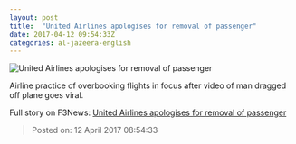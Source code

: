 ```yaml
---
layout: post
title:  "United Airlines apologises for removal of passenger"
date: 2017-04-12 09:54:33Z
categories: al-jazeera-english
---
```


![United Airlines apologises for removal of passenger](http://www.aljazeera.com/mritems/Images/2017/4/10/5a1e99332166468d84d301fd19fda35b_18.jpg)

Airline practice of overbooking flights in focus after video of man dragged off plane goes viral.


Full story on F3News: [United Airlines apologises for removal of passenger](http://www.f3nws.com/n/XA2jSD)

> Posted on: 12 April 2017 08:54:33
